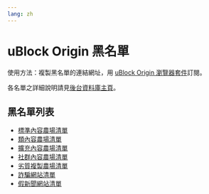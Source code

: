 ```yaml
---
lang: zh
---
```

uBlock Origin 黑名單
====================

使用方法：複製黑名單的連結網址，用 [uBlock Origin 瀏覽器套件](https://github.com/gorhill/uBlock)訂閱。

各名單之詳細說明請見[後台資料庫主頁](./subscriptions)。

## 黑名單列表
* [標準內容農場清單](../files/blocklist-ubo/content-farms.txt)
* [類內容農場清單](../files/blocklist-ubo/nearly-content-farms.txt)
* [擴充內容農場清單](../files/blocklist-ubo/extra-content-farms.txt)
* [社群內容農場清單](../files/blocklist-ubo/sns-content-farms.txt)
* [劣質複製農場清單](../files/blocklist-ubo/bad-cloners.txt)
* [詐騙網站清單](../files/blocklist-ubo/scam-sites.txt)
* [假新聞網站清單](../files/blocklist-ubo/fake-news.txt)
